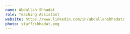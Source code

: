 ```yaml
---
name: Abdallah Shhadat
role: Teaching Assistant
website: https://www.linkedin.com/in/abdallahshhadat/
photo: staff/shhadat.png
---
```

